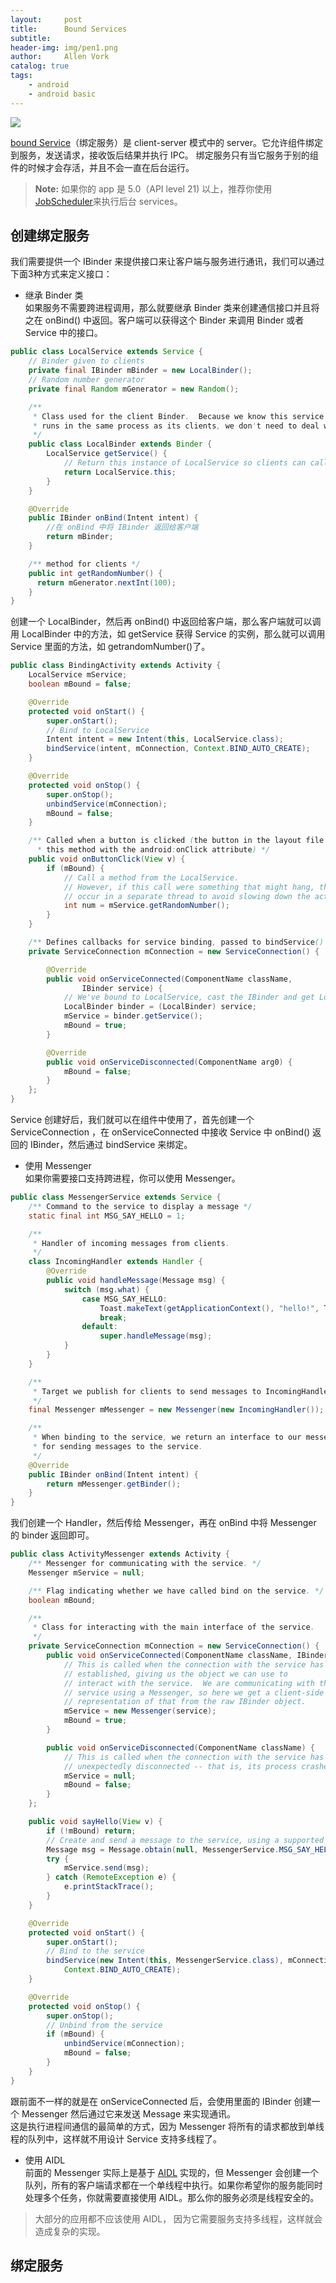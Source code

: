 ```yaml
---
layout:     post
title:      Bound Services
subtitle:   
header-img: img/pen1.png
author:     Allen Vork
catalog: true
tags:
    - android
    - android basic    
---
```

![]({{site.url}}/img/android/basic/service/service_lifecycle.png)    

[bound Service](https://developer.android.com/guide/components/bound-services.html)（绑定服务）是 client-server 模式中的 server。它允许组件绑定到服务，发送请求，接收饭后结果并执行 IPC。 绑定服务只有当它服务于别的组件的时候才会存活，并且不会一直在后台运行。        

> **Note:** 如果你的 app 是 5.0（API level 21) 以上，推荐你使用 [JobScheduler](https://developer.android.com/reference/android/app/job/JobScheduler.html)来执行后台 services。

## 创建绑定服务
我们需要提供一个 IBinder 来提供接口来让客户端与服务进行通讯，我们可以通过下面3种方式来定义接口：    
+ 继承 Binder 类    
如果服务不需要跨进程调用，那么就要继承 Binder 类来创建通信接口并且将之在 onBind() 中返回。客户端可以获得这个 Binder 来调用 Binder 或者 Service 中的接口。  
```java
public class LocalService extends Service {
    // Binder given to clients
    private final IBinder mBinder = new LocalBinder();
    // Random number generator
    private final Random mGenerator = new Random();

    /**
     * Class used for the client Binder.  Because we know this service always
     * runs in the same process as its clients, we don't need to deal with IPC.
     */
    public class LocalBinder extends Binder {
        LocalService getService() {
            // Return this instance of LocalService so clients can call public methods
            return LocalService.this;
        }
    }

    @Override
    public IBinder onBind(Intent intent) {
		//在 onBind 中将 IBinder 返回给客户端
        return mBinder;
    }

    /** method for clients */
    public int getRandomNumber() {
      return mGenerator.nextInt(100);
    }
}
```  
创建一个 LocalBinder，然后再 onBind() 中返回给客户端，那么客户端就可以调用 LocalBinder 中的方法，如 getService 获得 Service 的实例，那么就可以调用 Service 里面的方法，如 getrandomNumber()了。    
```java
public class BindingActivity extends Activity {
    LocalService mService;
    boolean mBound = false;

    @Override
    protected void onStart() {
        super.onStart();
        // Bind to LocalService
        Intent intent = new Intent(this, LocalService.class);
        bindService(intent, mConnection, Context.BIND_AUTO_CREATE);
    }

    @Override
    protected void onStop() {
        super.onStop();
        unbindService(mConnection);
        mBound = false;
    }

    /** Called when a button is clicked (the button in the layout file attaches to
      * this method with the android:onClick attribute) */
    public void onButtonClick(View v) {
        if (mBound) {
            // Call a method from the LocalService.
            // However, if this call were something that might hang, then this request should
            // occur in a separate thread to avoid slowing down the activity performance.
            int num = mService.getRandomNumber();
        }
    }

    /** Defines callbacks for service binding, passed to bindService() */
    private ServiceConnection mConnection = new ServiceConnection() {

        @Override
        public void onServiceConnected(ComponentName className,
                IBinder service) {
            // We've bound to LocalService, cast the IBinder and get LocalService instance
            LocalBinder binder = (LocalBinder) service;
            mService = binder.getService();
            mBound = true;
        }

        @Override
        public void onServiceDisconnected(ComponentName arg0) {
            mBound = false;
        }
    };
}
```
Service 创建好后，我们就可以在组件中使用了，首先创建一个 ServiceConnection ，在 onServiceConnected 中接收 Service 中 onBind() 返回的 IBinder，然后通过 bindService 来绑定。

+ 使用 Messenger     
如果你需要接口支持跨进程，你可以使用 Messenger。
```java
public class MessengerService extends Service {
    /** Command to the service to display a message */
    static final int MSG_SAY_HELLO = 1;

    /**
     * Handler of incoming messages from clients.
     */
    class IncomingHandler extends Handler {
        @Override
        public void handleMessage(Message msg) {
            switch (msg.what) {
                case MSG_SAY_HELLO:
                    Toast.makeText(getApplicationContext(), "hello!", Toast.LENGTH_SHORT).show();
                    break;
                default:
                    super.handleMessage(msg);
            }
        }
    }

    /**
     * Target we publish for clients to send messages to IncomingHandler.
     */
    final Messenger mMessenger = new Messenger(new IncomingHandler());

    /**
     * When binding to the service, we return an interface to our messenger
     * for sending messages to the service.
     */
    @Override
    public IBinder onBind(Intent intent) {
        return mMessenger.getBinder();
    }
}
```
我们创建一个 Handler，然后传给 Messenger，再在 onBind 中将 Messenger 的 binder 返回即可。
```java
public class ActivityMessenger extends Activity {
    /** Messenger for communicating with the service. */
    Messenger mService = null;

    /** Flag indicating whether we have called bind on the service. */
    boolean mBound;

    /**
     * Class for interacting with the main interface of the service.
     */
    private ServiceConnection mConnection = new ServiceConnection() {
        public void onServiceConnected(ComponentName className, IBinder service) {
            // This is called when the connection with the service has been
            // established, giving us the object we can use to
            // interact with the service.  We are communicating with the
            // service using a Messenger, so here we get a client-side
            // representation of that from the raw IBinder object.
            mService = new Messenger(service);
            mBound = true;
        }

        public void onServiceDisconnected(ComponentName className) {
            // This is called when the connection with the service has been
            // unexpectedly disconnected -- that is, its process crashed.
            mService = null;
            mBound = false;
        }
    };

    public void sayHello(View v) {
        if (!mBound) return;
        // Create and send a message to the service, using a supported 'what' value
        Message msg = Message.obtain(null, MessengerService.MSG_SAY_HELLO, 0, 0);
        try {
            mService.send(msg);
        } catch (RemoteException e) {
            e.printStackTrace();
        }
    }

    @Override
    protected void onStart() {
        super.onStart();
        // Bind to the service
        bindService(new Intent(this, MessengerService.class), mConnection,
            Context.BIND_AUTO_CREATE);
    }

    @Override
    protected void onStop() {
        super.onStop();
        // Unbind from the service
        if (mBound) {
            unbindService(mConnection);
            mBound = false;
        }
    }
}
```
跟前面不一样的就是在 onServiceConnected 后，会使用里面的 IBinder 创建一个 Messenger 然后通过它来发送 Message 来实现通讯。    
这是执行进程间通信的最简单的方式，因为 Messenger 将所有的请求都放到单线程的队列中，这样就不用设计 Service 支持多线程了。  

+ 使用 AIDL    
前面的 Messenger 实际上是基于 [AIDL](https://developer.android.com/guide/components/aidl.html) 实现的，但 Messenger 会创建一个队列，所有的客户端请求都在一个单线程中执行。如果你希望你的服务能同时处理多个任务，你就需要直接使用 AIDL。那么你的服务必须是线程安全的。    

> 大部分的应用都不应该使用 AIDL， 因为它需要服务支持多线程，这样就会造成复杂的实现。


## 绑定服务

